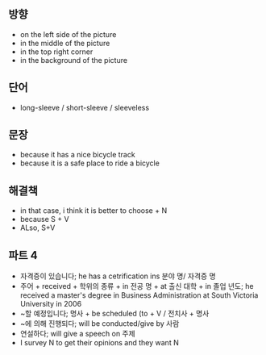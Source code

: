 ## 방향
* on the left side of the picture
* in the middle of the picture
* in the top right corner
* in the background of the picture

## 단어
* long-sleeve / short-sleeve / sleeveless


## 문장
* because it has a nice bicycle track
* because it is a safe place to ride a bicycle

## 해결책
* in that case, i think it is better to choose + N
* because S + V
* ALso, S+V

## 파트 4
* 자격증이 있습니다; he has a cetrification ins 분야 명/ 자격증 명
* 주어 + received + 학위의 종류 + in 전공 명 + at 출신 대학 + in 졸업 년도; 
  he received a master's degree in Business Administration at South Victoria University in 2006
* ~할 예정입니다; 명사 + be scheduled (to + V / 전치사 + 명사
* ~에 의해 진행되다; will be conducted/give by 사람
* 연설하다; will give a speech on 주제
* I survey N to get their opinions and they want N